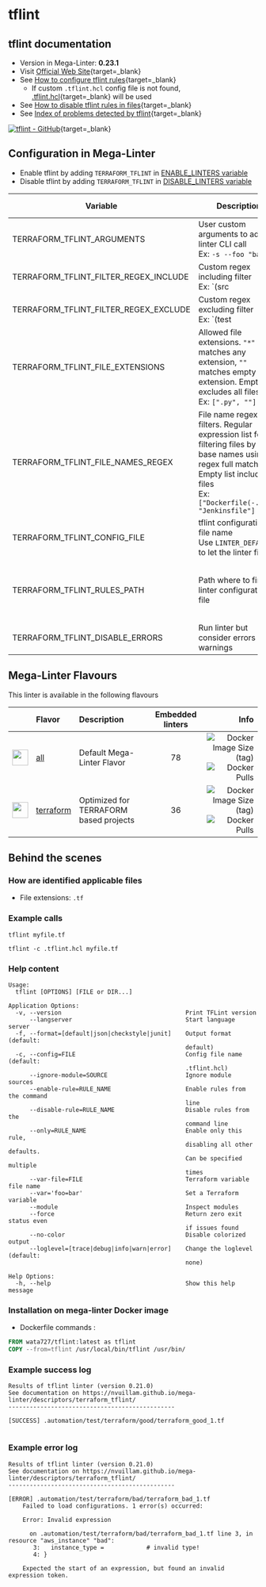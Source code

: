 <!-- markdownlint-disable MD033 MD041 -->
<!-- Generated by .automation/build.py, please do not update manually -->
# tflint

## tflint documentation

- Version in Mega-Linter: **0.23.1**
- Visit [Official Web Site](https://github.com/terraform-linters/tflint#readme){target=_blank}
- See [How to configure tflint rules](https://github.com/terraform-linters/tflint/blob/master/docs/guides/config.md){target=_blank}
  - If custom `.tflint.hcl` config file is not found, [.tflint.hcl](https://github.com/nvuillam/mega-linter/tree/master/TEMPLATES/.tflint.hcl){target=_blank} will be used
- See [How to disable tflint rules in files](https://github.com/terraform-linters/tflint/blob/master/docs/guides/annotations.md){target=_blank}
- See [Index of problems detected by tflint](https://github.com/terraform-linters/tflint/tree/master/docs/rules#rules){target=_blank}

[![tflint - GitHub](https://gh-card.dev/repos/terraform-linters/tflint.svg?fullname=)](https://github.com/terraform-linters/tflint){target=_blank}

## Configuration in Mega-Linter

- Enable tflint by adding `TERRAFORM_TFLINT` in [ENABLE_LINTERS variable](https://nvuillam.github.io/mega-linter/configuration/#activation-and-deactivation)
- Disable tflint by adding `TERRAFORM_TFLINT` in [DISABLE_LINTERS variable](https://nvuillam.github.io/mega-linter/configuration/#activation-and-deactivation)

| Variable | Description | Default value |
| ----------------- | -------------- | -------------- |
| TERRAFORM_TFLINT_ARGUMENTS | User custom arguments to add in linter CLI call<br/>Ex: `-s --foo "bar"` |  |
| TERRAFORM_TFLINT_FILTER_REGEX_INCLUDE | Custom regex including filter<br/>Ex: `(src|lib)` | Include every file |
| TERRAFORM_TFLINT_FILTER_REGEX_EXCLUDE | Custom regex excluding filter<br/>Ex: `(test|examples)` | Exclude no file |
| TERRAFORM_TFLINT_FILE_EXTENSIONS | Allowed file extensions. `"*"` matches any extension, `""` matches empty extension. Empty list excludes all files<br/>Ex: `[".py", ""]` | `[".tf"]` |
| TERRAFORM_TFLINT_FILE_NAMES_REGEX | File name regex filters. Regular expression list for filtering files by their base names using regex full match. Empty list includes all files<br/>Ex: `["Dockerfile(-.+)?", "Jenkinsfile"]` | Include every file |
| TERRAFORM_TFLINT_CONFIG_FILE | tflint configuration file name</br>Use `LINTER_DEFAULT` to let the linter find it | `.tflint.hcl` |
| TERRAFORM_TFLINT_RULES_PATH | Path where to find linter configuration file | Workspace folder, then Mega-Linter default rules |
| TERRAFORM_TFLINT_DISABLE_ERRORS | Run linter but consider errors as warnings | `false` |

## Mega-Linter Flavours

This linter is available in the following flavours

| <!-- --> | Flavor | Description | Embedded linters | Info |
| :------: | :----- | :---------- | :--------------: | ---: |
| <img src="https://github.com/nvuillam/mega-linter/raw/master/docs/assets/images/mega-linter-square.png" alt="" height="32px" class="megalinter-icon"></a> | [all](https://nvuillam.github.io/mega-linter/supported-linters/) | Default Mega-Linter Flavor | 78 | ![Docker Image Size (tag)](https://img.shields.io/docker/image-size/nvuillam/mega-linter/v4) ![Docker Pulls](https://img.shields.io/docker/pulls/nvuillam/mega-linter) |
| <img src="https://github.com/nvuillam/mega-linter/raw/master/docs/assets/icons/terraform.ico" alt="" height="32px" class="megalinter-icon"></a> | [terraform](https://nvuillam.github.io/mega-linter/flavors/terraform/) | Optimized for TERRAFORM based projects | 36 | ![Docker Image Size (tag)](https://img.shields.io/docker/image-size/nvuillam/mega-linter-terraform/v4) ![Docker Pulls](https://img.shields.io/docker/pulls/nvuillam/mega-linter-terraform) |

## Behind the scenes

### How are identified applicable files

- File extensions: `.tf`

<!-- markdownlint-disable -->
<!-- /* cSpell:disable */ -->

### Example calls

```shell
tflint myfile.tf
```

```shell
tflint -c .tflint.hcl myfile.tf
```


### Help content

```shell
Usage:
  tflint [OPTIONS] [FILE or DIR...]

Application Options:
  -v, --version                                   Print TFLint version
      --langserver                                Start language server
  -f, --format=[default|json|checkstyle|junit]    Output format (default:
                                                  default)
  -c, --config=FILE                               Config file name (default:
                                                  .tflint.hcl)
      --ignore-module=SOURCE                      Ignore module sources
      --enable-rule=RULE_NAME                     Enable rules from the command
                                                  line
      --disable-rule=RULE_NAME                    Disable rules from the
                                                  command line
      --only=RULE_NAME                            Enable only this rule,
                                                  disabling all other defaults.
                                                  Can be specified multiple
                                                  times
      --var-file=FILE                             Terraform variable file name
      --var='foo=bar'                             Set a Terraform variable
      --module                                    Inspect modules
      --force                                     Return zero exit status even
                                                  if issues found
      --no-color                                  Disable colorized output
      --loglevel=[trace|debug|info|warn|error]    Change the loglevel (default:
                                                  none)

Help Options:
  -h, --help                                      Show this help message

```

### Installation on mega-linter Docker image

- Dockerfile commands :
```dockerfile
FROM wata727/tflint:latest as tflint
COPY --from=tflint /usr/local/bin/tflint /usr/bin/
```


### Example success log

```shell
Results of tflint linter (version 0.21.0)
See documentation on https://nvuillam.github.io/mega-linter/descriptors/terraform_tflint/
-----------------------------------------------

[SUCCESS] .automation/test/terraform/good/terraform_good_1.tf
    

```

### Example error log

```shell
Results of tflint linter (version 0.21.0)
See documentation on https://nvuillam.github.io/mega-linter/descriptors/terraform_tflint/
-----------------------------------------------

[ERROR] .automation/test/terraform/bad/terraform_bad_1.tf
    Failed to load configurations. 1 error(s) occurred:
    
    Error: Invalid expression
    
      on .automation/test/terraform/bad/terraform_bad_1.tf line 3, in resource "aws_instance" "bad":
       3:   instance_type =            # invalid type!
       4: }
    
    Expected the start of an expression, but found an invalid expression token.

```
